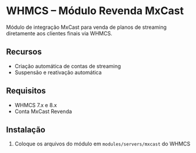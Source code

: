 # WHMCS – Módulo Revenda MxCast
Módulo de integração MxCast para venda de planos de streaming diretamente aos clientes finais via WHMCS.

## Recursos
- Criação automática de contas de streaming
- Suspensão e reativação automática

## Requisitos
- WHMCS 7.x e 8.x
- Conta MxCast Revenda

## Instalação
1. Coloque os arquivos do módulo em `modules/servers/mxcast` do WHMCS
